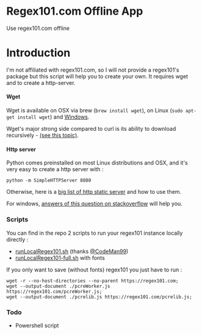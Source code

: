 Regex101.com Offline App
========================

Use regex101.com offline

# Introduction

I'm not affiliated with regex101.com, so I will not provide a regex101's package but this script will help you to create your own.
It requires wget and to create a http-server.

#### Wget 
Wget is available on OSX via brew (```brew install wget```), on Linux (```sudo apt-get install wget```) and [ Windows](http://gnuwin32.sourceforge.net/packages/wget.htm).

Wget's major strong side compared to curl is its ability to download recursively - [(see this topic)](http://unix.stackexchange.com/a/47435).

#### Http server

Python comes preinstalled on most Linux distributions and OSX, and it's very easy to create a http server with :

```
python -m SimpleHTTPServer 8080
```
Otherwise, here is a [big list of http static server](https://gist.github.com/willurd/5720255) and how to use them.

For windows, [answers of this question on stackoverflow](http://stackoverflow.com/questions/5050851/best-lightweight-web-server-only-static-content-for-windows) will help you.


### Scripts 

You can find in the repo 2 scripts to run your regex101 instance locally directly : 
- [runLocalRegex101.sh](https://raw.githubusercontent.com/Syskaw/Regex101.com-offline-app/master/runLocalRegex101.sh) (thanks [@CodeMan99](https://github.com/CodeMan99)) 
- [runLocalRegex101-full.sh](https://raw.githubusercontent.com/Syskaw/Regex101.com-offline-app/master/runLocalRegex101-full.sh) with fonts 

If you only want to save (without fonts) regex101 you just have to run :

```
wget -r --no-host-directories --no-parent https://regex101.com;
wget --output-document ./pcreWorker.js https://regex101.com/pcreWorker.js;
wget --output-document ./pcrelib.js https://regex101.com/pcrelib.js;
``` 


### Todo

-  Powershell script






